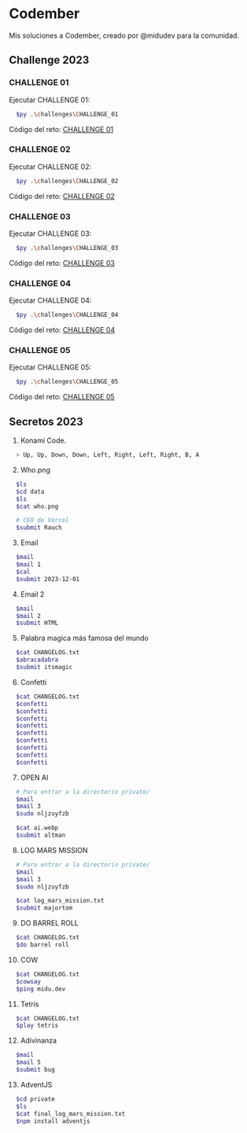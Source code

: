 # Codember

Mis soluciones a Codember, creado por @midudev para la comunidad.

## Challenge 2023

### CHALLENGE 01

Ejecutar CHALLENGE 01:

```bash
  $py .\challenges\CHALLENGE_01
```

Código del reto: [CHALLENGE 01](/challenges/CHALLENGE_01/CHALLENGE_01.py)

### CHALLENGE 02

Ejecutar CHALLENGE 02:

```bash
  $py .\challenges\CHALLENGE_02
```

Código del reto: [CHALLENGE 02](/challenges/CHALLENGE_02/CHALLENGE_02.py)

### CHALLENGE 03

Ejecutar CHALLENGE 03:

```bash
  $py .\challenges\CHALLENGE_03
```

Código del reto: [CHALLENGE 03](/challenges/CHALLENGE_03/CHALLENGE_03.py)

### CHALLENGE 04

Ejecutar CHALLENGE 04:

```bash
  $py .\challenges\CHALLENGE_04
```

Código del reto: [CHALLENGE 04](/challenges/CHALLENGE_04/CHALLENGE_04.py)

### CHALLENGE 05

Ejecutar CHALLENGE 05:

```bash
  $py .\challenges\CHALLENGE_05
```

Código del reto: [CHALLENGE 05](/challenges/CHALLENGE_05/CHALLENGE_05.py)

## Secretos 2023

1. Konami Code.

```bash
  > Up, Up, Down, Down, Left, Right, Left, Right, B, A
```

2. Who.png

```bash
  $ls
  $cd data
  $ls
  $cat who.png

  # CEO de Vercel
  $submit Rauch
```

3. Email

```bash
  $mail
  $mail 1
  $cal
  $submit 2023-12-01
```

4. Email 2

```bash
  $mail
  $mail 2
  $submit HTML
```

5. Palabra magica más famosa del mundo

```bash
  $cat CHANGELOG.txt
  $abracadabra
  $submit itsmagic
```

6. Confetti

```bash
  $cat CHANGELOG.txt
  $confetti
  $confetti
  $confetti
  $confetti
  $confetti
  $confetti
  $confetti
  $confetti
  $confetti
```

7. OPEN AI

```bash
  # Para entrar a la directorio private/
  $mail
  $mail 3
  $sudo nljzuyfzb

  $cat ai.webp
  $submit altman
```

8. LOG MARS MISSION

```bash
  # Para entrar a la directorio private/
  $mail
  $mail 3
  $sudo nljzuyfzb

  $cat log_mars_mission.txt
  $submit majortom
```

9. DO BARREL ROLL

```bash
  $cat CHANGELOG.txt
  $do barrel roll
```

10. COW

```bash
  $cat CHANGELOG.txt
  $cowsay
  $ping midu.dev
```

11. Tetris

```bash
  $cat CHANGELOG.txt
  $play tetris
```

12. Adivinanza

```bash
  $mail
  $mail 5
  $submit bug
```

13. AdventJS

```bash
  $cd private
  $ls
  $cat final_log_mars_mission.txt
  $npm install adventjs
```
